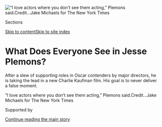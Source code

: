 <div id="app">

<div>

<div>

<div>

</div>

<div data-aria-hidden="false">

<div id="site-content" data-role="main">

<div>

<div class="css-1aor85t" style="opacity:0.000000001;z-index:-1;visibility:hidden">

<div class="css-1hqnpie">

<div class="css-epjblv">

<span class="css-17xtcya">[Movies](/section/movies)</span><span class="css-x15j1o">|</span><span class="css-fwqvlz">What
Does Everyone See in Jesse
Plemons?</span>

</div>

<div class="css-k008qs">

<div class="css-1iwv8en">

<span class="css-18z7m18"></span>

<div>

</div>

</div>

<span class="css-1n6z4y">https://nyti.ms/2QTn04J</span>

<div class="css-1705lsu">

<div class="css-4xjgmj">

<div class="css-4skfbu" data-role="toolbar" data-aria-label="Social Media Share buttons, Save button, and Comments Panel with current comment count" data-testid="share-tools">

  - 
  - 
  - 
  - 
    
    <div class="css-6n7j50">
    
    </div>

  - 
  - 

</div>

</div>

</div>

</div>

</div>

</div>

<div class="css-11qgg8s">

</div>

<div id="fullBleedHeaderContent">

<div class="css-n4ws9g">

![<span class="css-16f3y1r e13ogyst0" data-aria-hidden="true">“I love
actors where you don’t see them acting,” Plemons
said.</span><span class="css-cnj6d5 e1z0qqy90" itemprop="copyrightHolder"><span class="css-1ly73wi e1tej78p0">Credit...</span><span><span>Jake
Michaels for The New York
Times</span></span></span>](https://static01.graylady3jvrrxbe.onion/images/2020/09/06/arts/06jesse-plemons1/merlin_175543329_13988428-b6ef-4437-a449-ce691faf79f0-articleLarge.jpg?quality=75&auto=webp&disable=upscale)

</div>

<div class="css-3z92zw">

<div class="css-6cn7ki">

<div class="NYTAppHideMasthead css-1bcu9v6 e1suatyy0">

<div class="section css-1o1qe8k e1suatyy2">

<div class="css-cu5p7t er09x8g0">

<div class="css-6n7j50">

</div>

<span class="css-1dv1kvn">Sections</span>

[Skip to content](#site-content)[Skip to site index](#site-index)

</div>

<div class="css-10698na e1huz5gh0">

</div>

</div>

</div>

<div class="css-1sojcmr ehdk2mb0">

# What Does Everyone See in Jesse Plemons?

</div>

After a slew of supporting roles in Oscar contenders by major directors,
he is taking the lead in a new Charlie Kaufman film. His goal is to
never deliver a false moment.

</div>

</div>

<div class="css-nwzfg5 e1gnum310">

<span class="css-1f9pvn2 movies">“I love actors where you don’t see them
acting,” Plemons
said.</span><span class="css-cnj6d5 e1z0qqy90" itemprop="copyrightHolder"><span class="css-1ly73wi e1tej78p0">Credit...</span><span><span>Jake
Michaels for The New York Times</span></span></span>

</div>

<div id="sponsor-wrapper" class="css-1hyfx7x">

<div id="sponsor-slug" class="css-19vbshk">

Supported by

</div>

[Continue reading the main
story](#after-sponsor)

<div id="sponsor" class="ad sponsor-wrapper" style="text-align:center;height:100%;display:block">

</div>

<div id="after-sponsor">

</div>

</div>

<div class="css-1wx1auc e1gnum311">

<div class="css-18e8msd">

<div class="css-vp77d3 epjyd6m0">

<div class="css-hus3qt ey68jwv0" data-aria-hidden="true">

[![Kyle
Buchanan](https://static01.graylady3jvrrxbe.onion/images/2019/06/20/reader-center/kyle-buchanan-now/kyle-buchanan-now-thumbLarge-v2.png
"Kyle Buchanan")](https://www.nytimes3xbfgragh.onion/by/kyle-buchanan)

</div>

<div class="css-1baulvz">

By [<span class="css-1baulvz last-byline" itemprop="name">Kyle
Buchanan</span>](https://www.nytimes3xbfgragh.onion/by/kyle-buchanan)

</div>

</div>

  - 
    
    <div class="css-ld3wwf e16638kd2">
    
    Sept. 3,
    2020
    
    </div>

  - 
    
    <div class="css-4xjgmj">
    
    <div class="css-d8bdto" data-role="toolbar" data-aria-label="Social Media Share buttons, Save button, and Comments Panel with current comment count" data-testid="share-tools">
    
      - 
      - 
      - 
      - 
        
        <div class="css-6n7j50">
        
        </div>
    
      - 
      - 
    
    </div>
    
    </div>

</div>

</div>

</div>

<div class="section meteredContent css-1r7ky0e" name="articleBody" itemprop="articleBody">

<div class="css-1fanzo5 StoryBodyCompanionColumn">

<div class="css-53u6y8">

LOS ANGELES — Jesse Plemons had never felt so lost. It was early March
2019, just a few days before he was supposed to shoot Charlie Kaufman’s
“[I’m Thinking of Ending
Things](https://www.netflix.com/title/80211559),” and Plemons still had
two questions that he dared not ask of his director.

The first was kind of a biggie. *What exactly was the movie about?*
Adapted from the [novel by Iain
Reid](https://www.nytimes3xbfgragh.onion/2016/09/04/books/review/im-thinking-of-ending-things-iain-reid.html)
and out on Netflix Sept. 4, “[I’m Thinking of Ending
Things](https://www.nytimes3xbfgragh.onion/2020/09/01/movies/im-thinking-of-ending-things-review.html)”
appears deceptively simple: A man named Jake and his girlfriend embark
on a snowy drive to meet his parents. Afterward, they drive back.

Or do they? The story’s true nature remains tantalizingly out of reach.
As their circumstances grow more and more strange, the characters’
shared sense of reality begins to smear, and the film unfolds like a
Rorschach blot: What you ultimately make of this lonesome little tale
may depend on what you bring to it.

</div>

</div>

<div class="css-1fanzo5 StoryBodyCompanionColumn">

<div class="css-53u6y8">

Plemons knew that with a storyteller like Kaufman, a bit of
disorientation was to be expected — this was the man who had written
meta mind-benders like “Being John Malkovich” and “Eternal Sunshine of
the Spotless Mind,” after all. Still, a good grip on the material kept
proving elusive. Plemons had hoped things would get better after the
first rehearsal; after that first rehearsal, he was convinced they
wouldn’t.

</div>

</div>

<div>

</div>

<div class="css-79elbk" data-testid="photoviewer-wrapper">

<div class="css-z3e15g" data-testid="photoviewer-wrapper-hidden">

</div>

<div class="css-1a48zt4 ehw59r15" data-testid="photoviewer-children">

![<span class="css-16f3y1r e13ogyst0" data-aria-hidden="true">Plemons in
a starring role in “I’m Thinking of Ending
Things.”</span><span class="css-cnj6d5 e1z0qqy90" itemprop="copyrightHolder"><span class="css-1ly73wi e1tej78p0">Credit...</span><span>Mary
Cybulski/Netflix</span></span>](https://static01.graylady3jvrrxbe.onion/images/2020/09/06/arts/06jesse-plemons-netflix/06jesse-plemons-netflix-articleLarge.jpg?quality=75&auto=webp&disable=upscale)

</div>

</div>

<div class="css-1fanzo5 StoryBodyCompanionColumn">

<div class="css-53u6y8">

*Why had he been cast?* That was the second question Plemons couldn’t
bring himself to ask, even as he grew certain he was the wrong man to
play Jake. He had just come off a string of supporting roles in “The
Irishman,” “Vice” and other movies, and Kaufman had offered him the male
lead in “I’m Thinking of Ending Things” without so much as an audition.

“I had no clue that Charlie had any idea who I was,” Plemons said.
“There was a part of me that was like, ‘Are you sure, Charlie? You
want to see me do something first?’”

With only two days left before the shoot, Plemons went to dinner with
Kaufman and his castmates still feeling unmoored. To his surprise, the
other actors said they felt the same way. Even David Thewlis, who had
worked with Kaufman on the [animated
“Anomalisa,”](https://www.nytimes3xbfgragh.onion/2015/12/30/movies/review-anomalisa-pairs-charlie-kaufman-and-lonely-puppets.html)
admitted to some confusion.

</div>

</div>

<div class="css-1fanzo5 StoryBodyCompanionColumn">

<div class="css-53u6y8">

“David finally asked Charlie, “So can you tell us what this is about?”
Plemons recalled. It was the first of his two unasked questions, and
Plemons hung on Kaufman’s answer. “And Charlie was like, ‘You know, I
don’t know.’”

Some actors might have been alarmed by such a confession, but to
Plemons, the material finally made sense. He had been trying to figure
out something that was meant to be experienced rather than completely
understood. “Charlie kind of arrived at saying, ‘I think we just have
accept that we don’t know, and just accept that we’re going to fail
sometimes. We have to embrace that.’”

The answer to his first unasked question also suggested the answer to
his second. There was nothing that could be done on this film but live
in the moment, and if that’s what you want from an actor — well, that’s
why you cast Jesse Plemons.

**WHEN KAUFMAN FIRST** laid eyes on his eventual lead, he wasn’t
thinking “movie star.” He was thinking “background extra.”

Kaufman was introduced to Plemons through “Breaking Bad,” the hit TV
drama that Plemons joined in its fifth and final season. At first, you
barely notice him: While Bryan Cranston and Aaron Paul rip through their
scenes with galvanizing grandeur, Plemons putters around as the mild
[pest-control flunky
Todd](https://breakingbad.fandom.com/wiki/Todd_Alquist), pitching a
fumigation tent and mumbling a handful of lines.

As Todd goes on to become a major player, embroiled in high crimes like
meth-making and child murder, Plemons barely lets on that the stakes
have been raised. So pronounced is his lack of affect that you’d be
forgiven for thinking this is a real person who’s been pushed in front
of the camera and forced to wing it.

</div>

</div>

<div class="css-1fanzo5 StoryBodyCompanionColumn">

<div class="css-53u6y8">

“I never saw Todd coming, and I think that’s the thing about Jesse,”
Kaufman said. “It’s very interesting to watch him work because
everything is just so small and underplayed, which is very valuable in
film.”

</div>

</div>

<div class="css-79elbk" data-testid="photoviewer-wrapper">

<div class="css-z3e15g" data-testid="photoviewer-wrapper-hidden">

</div>

<div class="css-1a48zt4 ehw59r15" data-testid="photoviewer-children">

<div class="css-1xdhyk6 erfvjey0">

<span class="css-1ly73wi e1tej78p0">Image</span>

<div class="css-zjzyr8">

<div data-testid="lazyimage-container" style="height:257.1333333333334px">

</div>

</div>

</div>

<span class="css-16f3y1r e13ogyst0" data-aria-hidden="true">Plemons
opposite Aaron Paul, left, and Bryan Cranston in “Breaking Bad.” His
performance in the show impressed Charlie Kaufman: “Everything is just
so small and underplayed, which is very valuable in
film.”</span><span class="css-cnj6d5 e1z0qqy90" itemprop="copyrightHolder"><span class="css-1ly73wi e1tej78p0">Credit...</span><span>Ursula
Coyote/AMC</span></span>

</div>

</div>

<div class="css-1fanzo5 StoryBodyCompanionColumn">

<div class="css-53u6y8">

That verisimilitude has found him fans in major directors like Steven
Spielberg and Martin Scorsese, and the 32-year-old Plemons has recently
become a mainstay of prestige dramas, appearing in best picture nominees
four of the last five years. Utter naturalism is his goal: Plemons can
toggle easily between eggheads and dimwits, good guys and bad guys, and
it’s almost impossible to describe what he’s doing differently because
he doesn’t appear to be doing anything at all.

“I love actors where you don’t see them acting,” Plemons told me in
early August, when we met outside his home in the Toluca Lake
neighborhood of Los Angeles. “You don’t see a false moment. You don’t
catch them.”

Though the circumstances of our interview were dictated by the pandemic,
it felt fitting that we should hang out in his backyard: With his mussed
golden hair, slight paunch, and feet nestled in flip-flops, Plemons
looked for all the world like a good-natured dad at a barbecue. He was
amiable but not particularly expressive, and the gentle volume of his
Texas twang was frequently drowned out by garbage trucks.

And yet he was still able, somehow, to command attention. Was he a bit
of a Rorschach blot himself? “It’s that ‘still waters run deep’ kind of
thing,” his wife, Kirsten Dunst, would tell me later. “I think there’s
just some people that you’re drawn to
watching.”

</div>

</div>

<div class="css-79elbk" data-testid="photoviewer-wrapper">

<div class="css-z3e15g" data-testid="photoviewer-wrapper-hidden">

</div>

<div class="css-1a48zt4 ehw59r15" data-testid="photoviewer-children">

<div class="css-1xdhyk6 erfvjey0">

<span class="css-1ly73wi e1tej78p0">Image</span>

<div class="css-zjzyr8">

<div data-testid="lazyimage-container" style="height:309.3333333333333px">

</div>

</div>

</div>

<span class="css-16f3y1r e13ogyst0" data-aria-hidden="true">Plemons has
had a role in best-picture nominees for four of the past five
years.</span><span class="css-cnj6d5 e1z0qqy90" itemprop="copyrightHolder"><span class="css-1ly73wi e1tej78p0">Credit...</span><span>Jake
Michaels for The New York Times</span></span>

</div>

</div>

<div class="css-1fanzo5 StoryBodyCompanionColumn">

<div class="css-53u6y8">

Plemons and Dunst met while shooting the second season of [FX’s
“Fargo,”](https://variety.com/video/kirsten-dunst-and-jesse-plemons-on-the-dramatic-twists-of-fargo-season-two/)
in which they played a married couple engaged in a criminal cover-up. “I
knew that she would be in my life for a long time,” he said. Though they
didn’t begin dating until a year and a half after the season had wrapped
(and both had netted Emmy nominations), the connection was instant: They
often stayed up late running lines with each other, a level of
dedication that had been drummed into them from a lifetime spent in the
entertainment industry.

“We laugh about the fact that we were two child actors,” Dunst said,
“and we both made it out OK.”

As a young performer, Plemons would fly from his hometown Mart, Tex., to
Los Angeles for auditions. He lacked the over-the-top, pixie-stick
enthusiasm of his child-actor brethren, and he remembers a low-key
reading for the Disney Channel that left the casting director “genuinely
confused and almost worried,” he said. But at 18, that Everyman
earnestness landed Plemons a breakout role as Landry, the bookish friend
of the star quarterback, in the NBC football drama “[Friday Night
Lights](https://www.youtube.com/watch?v=pZQJ5CQyycY).”

The show’s cinéma-vérité aesthetic played to Plemons’s strengths: He
could imbue any plotline with a documentarylike rawness, and the series
leaned on him more and more as it went on. Scenes weren’t rehearsed, and
he was allowed to improvise at will, a process that granted him total
immersion in his role. It was the perfect training ground, and it
spoiled him, too: “I feel like I’m trying desperately to circle back to
what it was like during ‘Friday Night Lights,’” he said.

The low-rated show led to much higher-profile opportunities — Plemons
would go on to play Philip Seymour Hoffman’s son in the Paul Thomas
Anderson drama “[The
Master,](https://www.nytimes3xbfgragh.onion/2012/09/14/movies/review-the-master-from-paul-thomas-anderson.html)”
and appear in Spielberg’s “Bridge of Spies” and “The Post” — but as he
bore down on them, that youthful sense of freedom was hard to recapture.
“I went through a period of time where I was pretty hard on myself,
where it was not as much fun as it should’ve been,” he said. “I care so
much and want to give everything that I have, that it just starts eating
you up and becomes less enjoyable.”

In other words, it’s a lot of work to make it look like no work at all.
“He works *so* hard at what he does,” Dunst said. “He takes everything
very seriously and embeds himself very
deeply.”

</div>

</div>

<div class="css-79elbk" data-testid="photoviewer-wrapper">

<div class="css-z3e15g" data-testid="photoviewer-wrapper-hidden">

</div>

<div class="css-1a48zt4 ehw59r15" data-testid="photoviewer-children">

<div class="css-1xdhyk6 erfvjey0">

<span class="css-1ly73wi e1tej78p0">Image</span>

<div class="css-zjzyr8">

<div data-testid="lazyimage-container" style="height:257.77777777777777px">

</div>

</div>

</div>

<span class="css-16f3y1r e13ogyst0" data-aria-hidden="true">Kirsten
Dunst and Plemons met when they were shooting
“Fargo.” </span><span class="css-cnj6d5 e1z0qqy90" itemprop="copyrightHolder"><span class="css-1ly73wi e1tej78p0">Credit...</span><span>Chris
Large/FX</span></span>

</div>

</div>

<div class="css-1fanzo5 StoryBodyCompanionColumn">

<div class="css-53u6y8">

Shooting Kaufman’s film helped him shed some of that anxiety, once he
stopped overthinking his character. Some of the scenes between Plemons
and Jessie Buckley, who plays his girlfriend, were so lengthy that the
actors made a pact: If either of them forgot the next line, they’d just
sit in silence, as their characters might, until something finally came
to them. “It was really intimidating at first,” he said, “and then
really exhilarating once you sink into it and give it all up.”

Life in quarantine with Dunst and their 2-year-old son, Ennis — “he’s
the MVP of lockdown” — has helped, too. “It forces you to look at what’s
in front of you,” Plemons said, and has reminded him that in work and in
life, it pays to stay in the moment.

“I’ve spent years of constantly learning the same lesson over and over
again, that you can work and work and work on something, and bang your
head against the wall and know it inside and out — but then, in that
moment, if you’re not relaxed in your mind and body, that’s all for
nothing,” he said. “A lot of that work won’t be seen unless you’re
grounded and present. I just don’t think there’s ever anything wrong
with attempting to be present.”

There was a brief, inscrutable flicker on his face. And then an actual
smile.

“I guess I didn’t know I had a philosophy on life,” he said.

</div>

</div>

</div>

<div>

</div>

<div>

</div>

<div>

</div>

<div>

<div id="bottom-wrapper" class="css-1ede5it">

<div id="bottom-slug" class="css-l9onyx">

Advertisement

</div>

[Continue reading the main
story](#after-bottom)

<div id="bottom" class="ad bottom-wrapper" style="text-align:center;height:100%;display:block;min-height:90px">

</div>

<div id="after-bottom">

</div>

</div>

</div>

</div>

</div>

## Site Index

<div>

</div>

## Site Information Navigation

  - [© <span>2020</span> <span>The New York Times
    Company</span>](https://help.nytimes3xbfgragh.onion/hc/en-us/articles/115014792127-Copyright-notice)

<!-- end list -->

  - [NYTCo](https://www.nytco.com/)
  - [Contact
    Us](https://help.nytimes3xbfgragh.onion/hc/en-us/articles/115015385887-Contact-Us)
  - [Work with us](https://www.nytco.com/careers/)
  - [Advertise](https://nytmediakit.com/)
  - [T Brand Studio](http://www.tbrandstudio.com/)
  - [Your Ad
    Choices](https://www.nytimes3xbfgragh.onion/privacy/cookie-policy#how-do-i-manage-trackers)
  - [Privacy](https://www.nytimes3xbfgragh.onion/privacy)
  - [Terms of
    Service](https://help.nytimes3xbfgragh.onion/hc/en-us/articles/115014893428-Terms-of-service)
  - [Terms of
    Sale](https://help.nytimes3xbfgragh.onion/hc/en-us/articles/115014893968-Terms-of-sale)
  - [Site
    Map](https://spiderbites.nytimes3xbfgragh.onion)
  - [Help](https://help.nytimes3xbfgragh.onion/hc/en-us)
  - [Subscriptions](https://www.nytimes3xbfgragh.onion/subscription?campaignId=37WXW)

</div>

</div>

</div>

</div>
